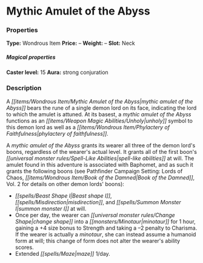 ﻿---
Title: "Mythic Amulet of the Abyss"
Type: "Wondrous Item"
Price: "–"
Weight: "–"
Slot: "Neck"
Caster level: "15"
Aura: "strong conjuration"
Description: |
  "A _mythic amulet of the Abyss_ bears the rune of a single demon lord on its face, indicating the lord to which the amulet is attuned. At its basest, a _mythic amulet of the Abyss_ functions as an unholy symbol to this demon lord as well as a _phylactery of faithfulness_.
  A _mythic amulet of the Abyss_ grants its wearer all three of the demon lord's boons, regardless of the wearer's actual level. It grants all of the first boon's spell-like abilities at will. The amulet found in this adventure is associated with Baphomet, and as such it grants the following boons (see _Pathfinder Campaign Setting: Lords of Chaos, Book of the Damned, Vol. 2_ for details on other demon lords' boons):
  Additionally, the wearer of the amulet gains a +4 enhancement bonus to natural armor, immunity to electricity and poison, and resistance 10 to acid, cold, and fire.
  Any lawful or good character who wears this amulet gains 2 negative levels. These negative levels remain as long as the amulet is worn. These negative levels never result in actual level loss, but they can't be overcome in any way as long as the amulet is worn."
Destruction: |
  "A _mythic amulet of the Abyss_ can be destroyed as a swift action by the demon lord to which it is attuned, up to a range of 120 feet."
Sources: "['Pathfinder #77: Herald of the Ivory Labyrinth']"
---

# Mythic Amulet of the Abyss

### Properties

**Type:** Wondrous Item **Price:** – **Weight:** – **Slot:** Neck

##### Magical properties

**Caster level:** 15 **Aura:** strong conjuration

### Description

A _[[items/Wondrous Item/Mythic Amulet of the Abyss|mythic amulet of the Abyss]]_ bears the rune of a single demon lord on its face, indicating the lord to which the amulet is attuned. At its basest, a _mythic amulet of the Abyss_ functions as an _[[items/Weapon Magic Abilities/Unholy|unholy]]_ symbol to this demon lord as well as a _[[items/Wondrous Item/Phylactery of Faithfulness|phylactery of faithfulness]]_.

A _mythic amulet of the Abyss_ grants its wearer all three of the demon lord's boons, regardless of the wearer's actual level. It grants all of the first boon's _[[universal monster rules/Spell-Like Abilities|spell-like abilities]]_ at will. The amulet found in this adventure is associated with Baphomet, and as such it grants the following boons (see Pathfinder Campaign Setting: Lords of Chaos, _[[items/Wondrous Item/Book of the Damned|Book of the Damned]]_, Vol. 2 for details on other demon lords' boons):

* _[[spells/Beast Shape I|Beast shape I]]_, _[[spells/Misdirection|misdirection]]_, and _[[spells/Summon Monster I|summon monster I]]_ at will.
* Once per day, the wearer can _[[universal monster rules/Change Shape|change shape]]_ into a _[[monsters/Minotaur|minotaur]]_ for 1 hour, gaining a +4 size bonus to Strength and taking a –2 penalty to Charisma. If the wearer is actually a _minotaur_, she can instead assume a humanoid form at will; this change of form does not alter the wearer's ability scores.
* Extended _[[spells/Maze|maze]]_ 1/day.